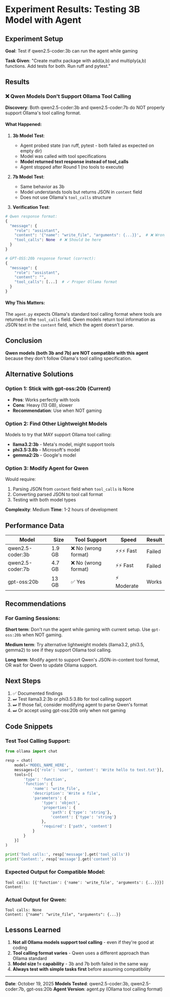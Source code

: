 # Experiment Results: Testing 3B Model with Agent

## Experiment Setup

**Goal**: Test if qwen2.5-coder:3b can run the agent while gaming

**Task Given**: "Create mathx package with add(a,b) and multiply(a,b) functions. Add tests for both. Run ruff and pytest."

## Results

### ❌ Qwen Models Don't Support Ollama Tool Calling

**Discovery**: Both qwen2.5-coder:3b and qwen2.5-coder:7b do NOT properly support Ollama's tool calling format.

#### What Happened:

1. **3b Model Test**:
   - Agent probed state (ran ruff, pytest - both failed as expected on empty dir)
   - Model was called with tool specifications
   - **Model returned text response instead of tool_calls**
   - Agent stopped after Round 1 (no tools to execute)

2. **7b Model Test**:
   - Same behavior as 3b
   - Model understands tools but returns JSON in `content` field
   - Does not use Ollama's `tool_calls` structure

3. **Verification Test**:
```python
# Qwen response format:
{
  "message": {
    "role": "assistant",
    "content": '{"name": "write_file", "arguments": {...}}',  # ❌ Wrong format
    "tool_calls": None  # ❌ Should be here
  }
}

# GPT-OSS:20b response format (correct):
{
  "message": {
    "role": "assistant",
    "content": "",
    "tool_calls": [...]  # ✓ Proper Ollama format
  }
}
```

#### Why This Matters:

The `agent.py` expects Ollama's standard tool calling format where tools are returned in the `tool_calls` field. Qwen models return tool information as JSON text in the `content` field, which the agent doesn't parse.

## Conclusion

**Qwen models (both 3b and 7b) are NOT compatible with this agent** because they don't follow Ollama's tool calling specification.

## Alternative Solutions

### Option 1: Stick with gpt-oss:20b (Current)
- **Pros**: Works perfectly with tools
- **Cons**: Heavy (13 GB), slower
- **Recommendation**: Use when NOT gaming

### Option 2: Find Other Lightweight Models
Models to try that MAY support Ollama tool calling:
- **llama3.2:3b** - Meta's model, might support tools
- **phi3.5:3.8b** - Microsoft's model
- **gemma2:2b** - Google's model

### Option 3: Modify Agent for Qwen
Would require:
1. Parsing JSON from `content` field when `tool_calls` is None
2. Converting parsed JSON to tool call format
3. Testing with both model types

**Complexity**: Medium
**Time**: 1-2 hours of development

## Performance Data

| Model | Size | Tool Support | Speed | Result |
|-------|------|--------------|-------|--------|
| qwen2.5-coder:3b | 1.9 GB | ❌ No (wrong format) | ⚡⚡⚡ Fast | Failed |
| qwen2.5-coder:7b | 4.7 GB | ❌ No (wrong format) | ⚡⚡ Fast | Failed |
| gpt-oss:20b | 13 GB | ✅ Yes | ⚡ Moderate | Works |

## Recommendations

### For Gaming Sessions:

**Short term**: Don't run the agent while gaming with current setup. Use `gpt-oss:20b` when NOT gaming.

**Medium term**: Try alternative lightweight models (llama3.2, phi3.5, gemma2) to see if they support Ollama tool calling.

**Long term**: Modify agent to support Qwen's JSON-in-content tool format, OR wait for Qwen to update Ollama support.

## Next Steps

1. ✅ Documented findings
2. ⏭ Test llama3.2:3b or phi3.5:3.8b for tool calling support
3. ⏭ If those fail, consider modifying agent to parse Qwen's format
4. ⏭ Or accept using gpt-oss:20b only when not gaming

## Code Snippets

### Test Tool Calling Support:
```python
from ollama import chat

resp = chat(
    model='MODEL_NAME_HERE',
    messages=[{'role': 'user', 'content': 'Write hello to test.txt'}],
    tools=[{
        'type': 'function',
        'function': {
            'name': 'write_file',
            'description': 'Write a file',
            'parameters': {
                'type': 'object',
                'properties': {
                    'path': {'type': 'string'},
                    'content': {'type': 'string'}
                },
                'required': ['path', 'content']
            }
        }
    }]
)

print('Tool calls:', resp['message'].get('tool_calls'))
print('Content:', resp['message'].get('content'))
```

### Expected Output for Compatible Model:
```
Tool calls: [{'function': {'name': 'write_file', 'arguments': {...}}}]
Content:
```

### Actual Output for Qwen:
```
Tool calls: None
Content: {"name": "write_file", "arguments": {...}}
```

## Lessons Learned

1. **Not all Ollama models support tool calling** - even if they're good at coding
2. **Tool calling format varies** - Qwen uses a different approach than Ollama standard
3. **Model size != capability** - 3b and 7b both failed in the same way
4. **Always test with simple tasks first** before assuming compatibility

---

**Date**: October 19, 2025
**Models Tested**: qwen2.5-coder:3b, qwen2.5-coder:7b, gpt-oss:20b
**Agent Version**: agent.py (Ollama tool calling format)
